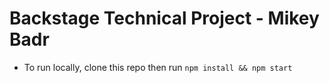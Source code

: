 # Backstage Technical Project - Mikey Badr

- To run locally, clone this repo then run `npm install && npm start`